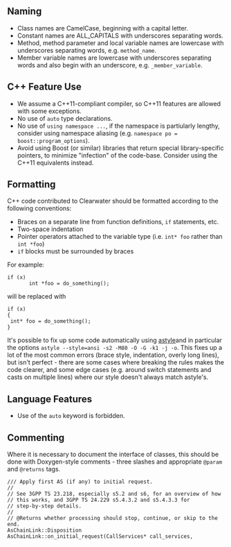 ## Naming

*   Class names are CamelCase, beginning with a capital letter.
*   Constant names are ALL_CAPITALS with underscores separating words.
*   Method, method parameter and local variable names are lowercase with underscores separating words, e.g. `method_name`.
*   Member variable names are lowercase with underscores separating words and also begin with an underscore, e.g. `_member_variable`.

## C++ Feature Use

*   We assume a C++11-compliant compiler, so C++11 features are allowed with some exceptions.
*   No use of `auto` type declarations.
*   No use of `using namespace ...`, if the namespace is partiularly lengthy, consider using namespace aliasing (e.g. `namespace po = boost::program_options`).
*   Avoid using Boost (or similar) libraries that return special library-specific pointers, to minimize "infection" of the code-base.  Consider using the C++11 equivalents instead.

## Formatting
C++ code contributed to Clearwater should be formatted according to the following conventions:
* Braces on a separate line from function definitions, `if` statements, etc.
* Two-space indentation
* Pointer operators attached to the variable type (i.e. `int* foo` rather than `int *foo`)
* `if` blocks must be surrounded by braces

For example:
```
if (x)
       int *foo = do_something();
```
will be replaced with
```
if (x) 
{
 int* foo = do_something();
}
```

It's possible to fix up some code automatically using [astyle](http://astyle.sourceforge.net/)and in particular the options `astyle --style=ansi -s2 -M80 -O -G -k1 -j -o`. This fixes up a lot of the most common errors (brace style, indentation, overly long lines), but isn't perfect - there are some cases where breaking the rules makes the code clearer, and some edge cases (e.g. around switch statements and casts on multiple lines) where our style doesn't always match astyle's.

## Language Features
* Use of the `auto` keyword is forbidden.

## Commenting

Where it is necessary to document the interface of classes, this should be done with Doxygen-style comments - three slashes and appropriate `@param` and `@returns` tags.

```
/// Apply first AS (if any) to initial request.
//
// See 3GPP TS 23.218, especially s5.2 and s6, for an overview of how
// this works, and 3GPP TS 24.229 s5.4.3.2 and s5.4.3.3 for
// step-by-step details.
//
// @Returns whether processing should stop, continue, or skip to the end.
AsChainLink::Disposition
AsChainLink::on_initial_request(CallServices* call_services,
```
